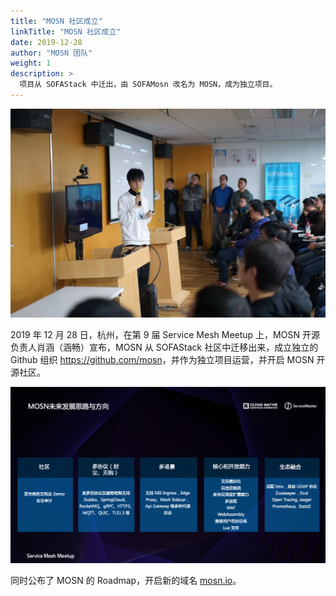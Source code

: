 ```yaml
---
title: "MOSN 社区成立"
linkTitle: "MOSN 社区成立"
date: 2019-12-28
author: "MOSN 团队"
weight: 1
description: >
  项目从 SOFAStack 中迁出，由 SOFAMosn 改名为 MOSN，成为独立项目。
---
```


![MOSN社区成立](meetup-hangzhou-mosn.png)

2019 年 12 月 28 日，杭州，在第 9 届 Service Mesh Meetup 上，MOSN 开源负责人肖涵（涵畅）宣布，MOSN 从 SOFAStack 社区中迁移出来，成立独立的 Github 组织 <https://github.com/mosn>，并作为独立项目运营，并开启 MOSN 开源社区。

![MOSN roadmap](mosn-roadmap.png)

同时公布了 MOSN 的 Roadmap，开启新的域名 [mosn.io](https://mosn.io)。

